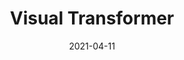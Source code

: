 ---
# ===== Title, summary, and position in the left sidebar =====
linktitle: 
summary: 
weight: 400
# =========================================================

# ========== Basic metadata ==========
title: Visual Transformer
date: 2021-04-11
draft: false
type: book # page type
authors: ["admin"]
tags: ["Computer Vision", "Transformer"]
categories: ["Computer Vision"]
toc: true # Show table of contents
# ====================================

# ========== Advanced metadata ========== 
profile: false  # Show author profile?
reading_time: true # Show estimated reading time?
share: true  # Show social sharing links?
featured: true
comments: true  # Show comments?
disable_comment: false
commentable: true  # Allow visitors to comment? Supported by the Page, Post, and Book content types.
editable: false  # Allow visitors to edit the page? Supported by the Page, Post, and Book content types.

# Optional header image (relative to `assets/media/` folder).
header:
  caption: ""
  image: ""
---